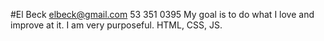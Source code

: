 #El Beck
elbeck@gmail.com 
53 351 0395
My goal is to do what I love and improve at it. 
I am very purposeful.
HTML, CSS, JS.
